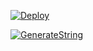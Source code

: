 [![Deploy](https://www.herokucdn.com/deploy/button.svg)](https://heroku.com/deploy?template=https://github.com/bd992/Mostafa)

[![GenerateString](https://img.shields.io/badge/repl.it-generateString-yellowgreen)](https://replit.com/@vorcl/generatestringsession#Ufo.py)
